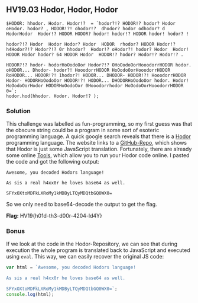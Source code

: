 ## HV19.03 Hodor, Hodor, Hodor

```
$HODOR: hhodor. Hodor. Hodor!?  = `hodor?!? HODOR!? hodor? Hodor oHodor. hodor? , HODOR!?! ohodor!?  dhodor? hodor odhodor? d HodorHodor  Hodor!? HODOR HODOR? hodor! hodor!? HODOR hodor! hodor? ! 

hodor?!? Hodor  Hodor Hodor? Hodor  HODOR  rhodor? HODOR Hodor!?  h4Hodor?!? Hodor?!? 0r hhodor?  Hodor!? oHodor?! hodor? Hodor  Hodor! HODOR Hodor hodor? 64 HODOR Hodor  HODOR!? hodor? Hodor!? Hodor!? .

HODOR?!? hodor- hodorHoOodoOor Hodor?!? OHoOodoOorHooodorrHODOR hodor. oHODOR... Dhodor- hodor?! HooodorrHODOR HoOodoOorHooodorrHODOR RoHODOR... HODOR!?! 1hodor?! HODOR... DHODOR- HODOR!?! HooodorrHODOR Hodor- HODORHoOodoOor HODOR!?! HODOR... DHODORHoOodoOor hodor. Hodor! HoOodoOorHodor HODORHoOodoOor 0Hooodorrhodor HoOodoOorHooodorrHODOR 0=`;
hodor.hod(hhodor. Hodor. Hodor!? );
```

### Solution 

This challenge was labelled as fun-programming, so my first guess was that the obscure string could be a program in some sort of esoteric programming language. A quick google search reveals that there is a [Hodor](http://www.hodor-lang.org/) programming language. The website links to a [GitHub-Repo](https://github.com/hummingbirdtech/hodor), which shows that Hodor is just some JavaScript translation. Fortunately, there are already some online [Tools](https://tio.run/#hodor), which allow you to run your Hodor code online. I pasted the code and got the following output:

```
Awesome, you decoded Hodors language! 

As sis a real h4xx0r he loves base64 as well.

SFYxOXtoMDFkLXRoMy1kMDByLTQyMDQtbGQ0WX0=
```

So we only need to base64-decode the output to get the flag.

**Flag:** HV19{h01d-th3-d00r-4204-ld4Y}

### Bonus
If we look at the code in the Hodor-Repository, we can see that during execution the whole program is translated back to JavaScript and executed using `eval`. This way, we can easily recover the original JS code:

```javascript
var html = `Awesome, you decoded Hodors language!

As sis a real h4xx0r he loves base64 as well.

SFYxOXtoMDFkLXRoMy1kMDByLTQyMDQtbGQ0WX0=`;
console.log(html);
```